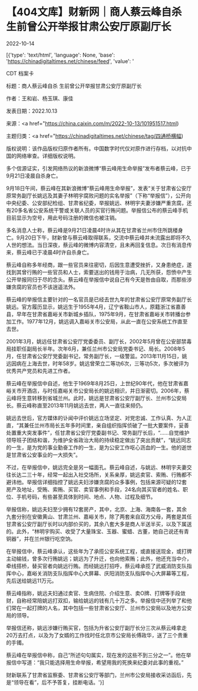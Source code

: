 # 【404文库】财新网｜商人蔡云峰自杀 生前曾公开举报甘肃公安厅原副厅长

2022-10-14

[{'type': 'text/html', 'language': None, 'base': 'https://chinadigitaltimes.net/chinese/feed', 'value': '

CDT 档案卡

标题：商人蔡云峰自杀 生前曾公开举报甘肃公安厅原副厅长

作者：王和岩、杨玉琪、康佳

发表日期：2022.10.13

来源：<a href="https://china.caixin.com/m/2022-10-13/101951517.html)

主题归类：<a href="https://chinadigitaltimes.net/chinese/tag/四通桥横幅)

版权说明：该作品版权归原作者所有。中国数字时代仅对原作进行存档，以对抗中国的网络审查。详细版权说明。





多个信源证实，引发网络热议的新浪微博“蔡云峰用生命举报”发布者蔡云峰，已于9月21日凌晨自杀身亡。

9月18日午间，蔡云峰在其新浪微博“蔡云峰用生命举报”，发表“关于甘肃省公安厅原常务副厅长姚远及其妻子林明宇腐败问题的实名举报”（下称“举报信”），公开向中央纪委、公安部纪检组、甘肃省纪委，举报姚远、林明宇夫妻涉嫌严重贪腐，还有20多名省公安系统干警或关联人员的买官行贿问题。举报信公布的蔡云峰手机目前显示为空号，用此号码注册的微信也被注销。

多名消息人士称，蔡云峰是9月21日凌晨4时许从其在甘肃省兰州市住所跳楼身亡。9月20日下午，财新曾与蔡云峰取得联系，交流中蔡云峰并未流露出即将不久人世的想法。当日深夜，蔡云峰的微博内容清空，且未再回复信息。次日有消息传来，蔡云峰已于凌晨4时许自杀身亡。

蔡云峰自称多年经商，跟一些官员来往密切，后因生意遭受挫折，又身患绝症，遂找到其曾行贿的一些官员和人士，索要送出的钱用于治病，几无所获，怨愤中产生公开举报同归于尽的念头。蔡云峰在举报信中说自己有今天是咎由自取，而那些涉嫌贪腐的官员也不该逍遥法外。

蔡云峰的举报信主要针对的一名官员是已经去世九年的甘肃省公安厅原常务副厅长姚远。官方履历显示，姚远生于1955年4月，辽宁省鞍山市人，原籍浙江省嘉善县，早年在甘肃省嘉峪关市新城乡插队，1975年9月，在甘肃省嘉峪关市转播台参加工作。1977年12月，姚远调入嘉峪关市公安局，从此一直在公安系统工作直至去世。

2001年3月，姚远任甘肃省公安厅党委委员、副厅长，2002年5月曾在公安部禁毒局挂职任副局长半年。次年6月，兼任兰州市公安局党委书记、局长。2008年5月，任甘肃省公安厅党委副书记，常务副厅长，一级警监。2013年11月15日，姚远因病在上海去世，时年58岁。姚远曾荣立二等功6次，三等功5次，多次被评为优秀共产党员和先进工作者。

蔡云峰在举报信中自述，他生于1969年8月25日，上世纪90年代，他在甘肃省嘉峪关市开酒店，与时任嘉峪关市公安局长的姚远相识，并日渐密切。2006年，蔡云峰将生意转移到省城兰州。此时，姚远是甘肃省公安厅副厅长、兰州市公安局长。蔡云峰称直至2013年11月姚远去世，两人一直往来频仍。

姚远去世后，官方媒体的讣闻中评价姚远立场坚定、对党忠诚、工作认真、为人正直，“其兼任兰州市局长五年多时间里，亲自组织指挥侦破了一批大要案件，妥善处置重大突发事件”，任甘肃省公安厅党委副书记、常务副厅长后，“……自觉维护领导班子团结和谐，为维护全省政治大局的持续稳定做出了突出贡献”，“姚远同志的一生，是为党的事业勤奋工作的一生，是为公安工作呕心沥血的一生。他的逝世是甘肃省公安事业的一大损失”。

不过，在举报信中，姚远完全是另一幅面孔。蔡云峰自述，与姚远、林明宇夫妻交往长达二三十年，经常一起出入社交场所，关系亲厚，姚远卖官、索贿、行贿都不避讳他。举报信详细指控了姚远夫妇涉嫌贪腐的众多事例，包括来源可疑的12套房产及地址，受贿、索贿、买官、卖官事例和手段，24名向其买官者的姓名、职位、手机号码，有些甚至具体到时间、地点、人物、过程及细节。

举报信称，姚远夫妇至少拥有12套房产，其中，北京、上海、海南各一套，其余九套分别在安徽黄山、甘肃兰州、嘉峪关市，除了两套来自双方父母，两套是其任甘肃省公安厅副厅长时以内部价买的，其余八套大多是商人半送半买，以及下属送的。此外，“林明宇购买、收受了大量珠宝、玉器、蜜蜡、古董，她自己说还有青铜器”，并在兰州银行吃空饷。

在举报信中，蔡云峰承认，这些年为了承揽公安系统工程，或直接送现金，或打牌主动输钱，曾多次行贿姚远；姚远为了升迁，也向他索贿；此外，他还充当中介，牵线搭桥，替买官者向姚远行贿。而经姚远打招呼，蔡云峰承揽了武威消防支队指挥中心，嘉峪关消防支队指挥中心大屏幕、庆阳消防支队指挥中心大屏幕等工程，先后送给姚远11万元。

蔡云峰指称，姚远夫妇通过卖官、生病住院、介绍生意、卖O牌、打牌等手段敛财，自称经常陪姚远打双扣，输给姚远的钱有几十万之多。举报信中还列举了和他们常在一起打牌的人名，其中包括一些甘肃省公安厅、兰州市公安局以及地方公安局的领导。

举报信还称，姚远涉嫌行贿买官，包括为升省公安厅副厅长分三次从蔡云峰拿走20万去打点，以及为了女婿的工作找时任北京市公安局长傅政华，送了三个贵重的手镯。

蔡云峰在举报信中称，自己“所述句句属实，现在发的这些不到三分之一”。他在举报信中写道：“我只能选择用生命举报，希望用我的死换来纪委对此事的重视。”

财新联系了甘肃省监察委、甘肃省公安厅等部门，兰州市公安局接收采访函后，先是“领导在看”，后不予答复，挂断电话。'}]